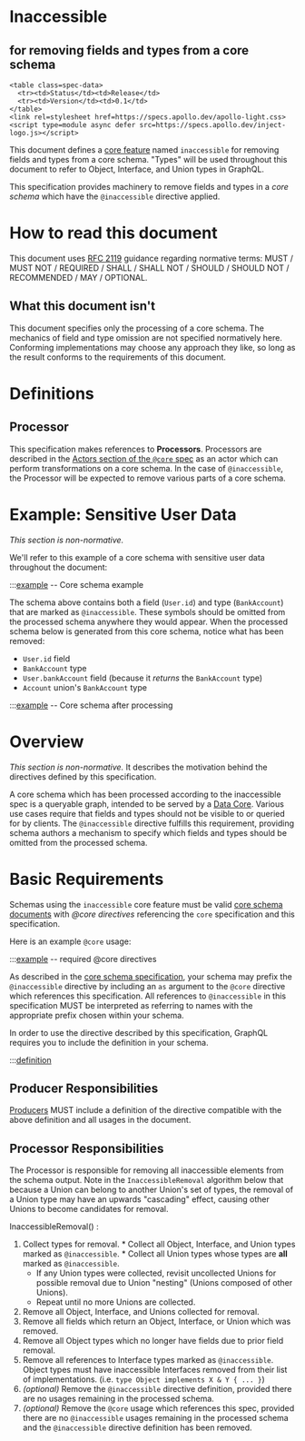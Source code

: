 # Inaccessible

<h2>for removing fields and types from a core schema</h2>

```raw html
<table class=spec-data>
  <tr><td>Status</td><td>Release</td>
  <tr><td>Version</td><td>0.1</td>
</table>
<link rel=stylesheet href=https://specs.apollo.dev/apollo-light.css>
<script type=module async defer src=https://specs.apollo.dev/inject-logo.js></script>
```

This document defines a [core feature](https://specs.apollo.dev/core) named `inaccessible` for removing fields and types from a core schema. "Types" will be used throughout this document to refer to Object, Interface, and Union types in GraphQL.

This specification provides machinery to remove fields and types in a *core schema* which have the `@inaccessible` directive applied.

# How to read this document

This document uses [RFC 2119](https://www.ietf.org/rfc/rfc2119.txt) guidance regarding normative terms: MUST / MUST NOT / REQUIRED / SHALL / SHALL NOT / SHOULD / SHOULD NOT / RECOMMENDED / MAY / OPTIONAL.

## What this document isn't

This document specifies only the processing of a core schema. The mechanics of field and type omission are not specified normatively here. Conforming implementations may choose any approach they like, so long as the result conforms to the requirements of this document.

# Definitions

## Processor

This specification makes references to **Processors**. Processors are described in the [Actors section of the `@core` spec](https://specs.apollo.dev/core/v0.2/#sec-Actors) as an actor which can perform transformations on a core schema. In the case of `@inaccessible`, the Processor will be expected to remove various parts of a core schema.

# Example: Sensitive User Data

*This section is non-normative.*

We'll refer to this example of a core schema with sensitive user data throughout the document:

:::[example](./schema.graphql) -- Core schema example

The schema above contains both a field (`User.id`) and type (`BankAccount`) that are marked as `@inaccessible`. These symbols should be omitted from the processed schema anywhere they would appear. When the processed schema below is generated from this core schema, notice what has been removed:
* `User.id` field
* `BankAccount` type
* `User.bankAccount` field (because it _returns_ the `BankAccount` type)
* `Account` union's `BankAccount` type

:::[example](./processedSchema.graphql) -- Core schema after processing

# Overview

*This section is non-normative.* It describes the motivation behind the directives defined by this specification.

A core schema which has been processed according to the inaccessible spec is a queryable graph, intended to be served by a [Data Core](https://specs.apollo.dev/core/v0.2/#sec-Actors). Various use cases require that fields and types should not be visible to or queried for by clients. The `@inaccessible` directive fulfills this requirement, providing schema authors a mechanism to specify which fields and types should be omitted from the processed schema.

# Basic Requirements

Schemas using the `inaccessible` core feature must be valid [core schema documents](https://specs.apollo.dev/core/v0.2) with *@core directives* referencing the `core` specification and this specification.

Here is an example `@core` usage:

:::[example](./coreDirectives.graphql) -- required @core directives

As described in the [core schema specification](https://specs.apollo.dev/core/v0.2/#sec-Prefixing), your schema may prefix the `@inaccessible` directive by including an `as` argument to the `@core` directive which references this specification. All references to `@inaccessible` in this specification MUST be interpreted as referring to names with the appropriate prefix chosen within your schema.

In order to use the directive described by this specification, GraphQL requires you to include the definition in your schema.

:::[definition](inaccessible.spec.graphql)

## Producer Responsibilities

[Producers](https://specs.apollo.dev/core/v0.2/#sec-Actors) MUST include a definition of the directive compatible with the above definition and all usages in the document.

## Processor Responsibilities

The Processor is responsible for removing all inaccessible elements from the schema output. Note in the `InaccessibleRemoval` algorithm below that because a Union can belong to another Union's set of types, the removal of a Union type may have an upwards "cascading" effect, causing other Unions to become candidates for removal.

InaccessibleRemoval() :
  1. Collect types for removal.
    * Collect all Object, Interface, and Union types marked as `@inaccessible`.
    * Collect all Union types whose types are **all** marked as `@inaccessible`.
      * If any Union types were collected, revisit uncollected Unions for possible removal due to  Union "nesting" (Unions composed of other Unions).
      * Repeat until no more Unions are collected.
  1. Remove all Object, Interface, and Unions collected for removal.
  1. Remove all fields which return an Object, Interface, or Union which was removed.
  1. Remove all Object types which no longer have fields due to prior field removal.
  1. Remove all references to Interface types marked as `@inaccessible`. Object types must have inaccessible Interfaces removed from their list of implementations. (i.e. `type Object implements X & Y { ... }`)
  1. _(optional)_ Remove the `@inaccessible` directive definition, provided there are no usages remaining in the processed schema.
  1. _(optional)_ Remove the `@core` usage which references this spec, provided there are no `@inaccessible` usages remaining in the processed schema and the `@inaccessible` directive definition has been removed.
